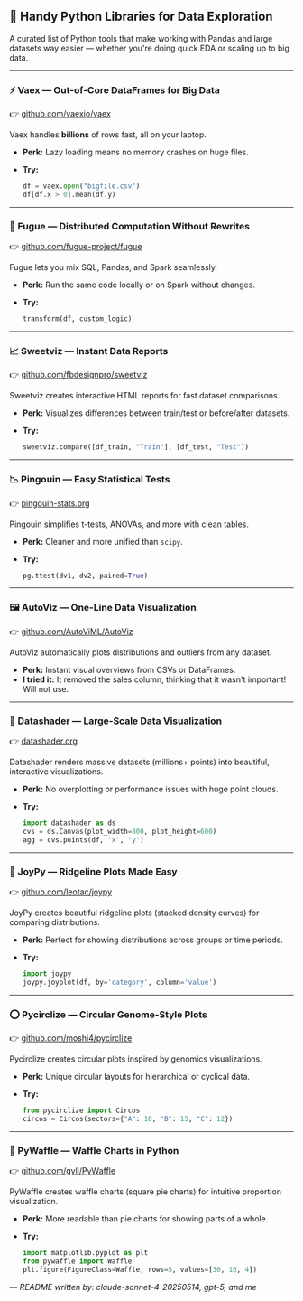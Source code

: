 ## 🧰 Handy Python Libraries for Data Exploration

A curated list of Python tools that make working with Pandas and large datasets way easier — whether you're doing quick EDA or scaling up to big data.

---

### ⚡ Vaex — Out-of-Core DataFrames for Big Data

👉 [github.com/vaexio/vaex](https://www.github.com/vaexio/vaex)

Vaex handles **billions** of rows fast, all on your laptop.

* **Perk:** Lazy loading means no memory crashes on huge files.
* **Try:**

  ```python
  df = vaex.open("bigfile.csv")
  df[df.x > 0].mean(df.y)
  ```

---

### 🔗 Fugue — Distributed Computation Without Rewrites

👉 [github.com/fugue-project/fugue](http://github.com/fugue-project/fugue)

Fugue lets you mix SQL, Pandas, and Spark seamlessly.

* **Perk:** Run the same code locally or on Spark without changes.
* **Try:**

  ```python
  transform(df, custom_logic)
  ```

---

### 📈 Sweetviz — Instant Data Reports

👉 [github.com/fbdesignpro/sweetviz](https://github.com/fbdesignpro/sweetviz)

Sweetviz creates interactive HTML reports for fast dataset comparisons.

* **Perk:** Visualizes differences between train/test or before/after datasets.
* **Try:**

  ```python
  sweetviz.compare([df_train, "Train"], [df_test, "Test"])
  ```

---

### 📉 Pingouin — Easy Statistical Tests

👉 [pingouin-stats.org](https://pingouin-stats.org/index.html)

Pingouin simplifies t-tests, ANOVAs, and more with clean tables.

* **Perk:** Cleaner and more unified than `scipy`.
* **Try:**

  ```python
  pg.ttest(dv1, dv2, paired=True)
  ```

---

### 🖼️ AutoViz — One-Line Data Visualization

👉 [github.com/AutoViML/AutoViz](https://github.com/AutoViML/AutoViz)

AutoViz automatically plots distributions and outliers from any dataset.

* **Perk:** Instant visual overviews from CSVs or DataFrames.
* **I tried it:** It removed the sales column, thinking that it wasn't important!  Will not use.

---

### 🎨 Datashader — Large-Scale Data Visualization

👉 [datashader.org](https://datashader.org)

Datashader renders massive datasets (millions+ points) into beautiful, interactive visualizations.

* **Perk:** No overplotting or performance issues with huge point clouds.
* **Try:**

  ```python
  import datashader as ds
  cvs = ds.Canvas(plot_width=800, plot_height=600)
  agg = cvs.points(df, 'x', 'y')
  ```

---

### 🎵 JoyPy — Ridgeline Plots Made Easy

👉 [github.com/leotac/joypy](https://github.com/leotac/joypy)

JoyPy creates beautiful ridgeline plots (stacked density curves) for comparing distributions.

* **Perk:** Perfect for showing distributions across groups or time periods.
* **Try:**

  ```python
  import joypy
  joypy.joyplot(df, by='category', column='value')
  ```

---

### ⭕ Pycirclize — Circular Genome-Style Plots

👉 [github.com/moshi4/pycirclize](https://github.com/moshi4/pycirclize)

Pycirclize creates circular plots inspired by genomics visualizations.

* **Perk:** Unique circular layouts for hierarchical or cyclical data.
* **Try:**

  ```python
  from pycirclize import Circos
  circos = Circos(sectors={"A": 10, "B": 15, "C": 12})
  ```

---

### 🧇 PyWaffle — Waffle Charts in Python

👉 [github.com/gyli/PyWaffle](https://github.com/gyli/PyWaffle)

PyWaffle creates waffle charts (square pie charts) for intuitive proportion visualization.

* **Perk:** More readable than pie charts for showing parts of a whole.
* **Try:**

  ```python
  import matplotlib.pyplot as plt
  from pywaffle import Waffle
  plt.figure(FigureClass=Waffle, rows=5, values=[30, 16, 4])
  ```

&mdash; *README written by: claude-sonnet-4-20250514, gpt-5, and me*

<br>
